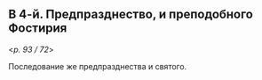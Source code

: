 ## В 4-й. Предпразднество, и преподобного Фостирия

<*p. 93 / 72*>

Последование же предпразднества и святого. 

